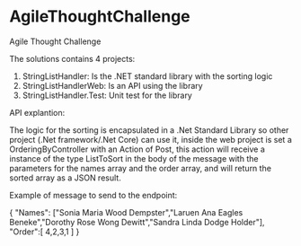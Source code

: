 # AgileThoughtChallenge
Agile Thought Challenge

The solutions contains 4 projects:

1. StringListHandler: Is the .NET standard library with the sorting logic
2. StringListHandlerWeb: Is an API using the library
3. StringListHandler.Test: Unit test for the library

API explantion:

The logic for the sorting is encapsulated in a .Net Standard Library so other project (.Net framework/.Net Core) can use it, inside the web project is set a OrderingByController with an Action of Post, this action will receive a instance of the type ListToSort in the body of the message with the parameters for the names array and the order array, and will return the sorted array as a JSON result. 

Example of message to send to the endpoint:

{
  "Names": ["Sonia Maria Wood Dempster","Laruen Ana Eagles Beneke","Dorothy Rose Wong Dewitt","Sandra Linda Dodge Holder"],
  "Order":[ 4,2,3,1 ]
}
